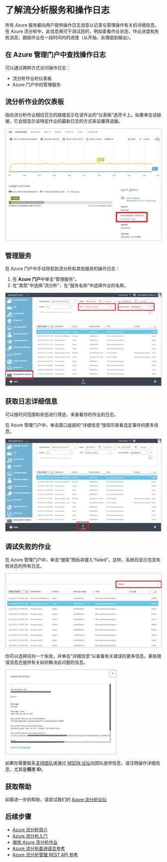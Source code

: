 <properties 
	pageTitle="使用流分析中的操作和服务日志 | Microsoft Azure" 
	description="如何使用流分析操作日志" 
	keywords="服务日志"
	services="stream-analytics" 
	documentationCenter="" 
	authors="jeffstokes72" 
	manager="paulettm" 
	editor="cgronlun"/>

<tags 
	ms.service="stream-analytics" 
	ms.date="12/04/2015" 
	wacn.date="01/14/2016"/>

# 了解流分析服务和操作日志

所有 Azure 服务都向用户提供操作日志消息以记录与管理操作有关的详细信息。在 Azure 流分析中，此信息用可于调试目的，例如查看作业状态、作业进度和失败消息，跟踪作业在一段时间内的进度（从开始、处理直到输出）。

## 在 Azure 管理门户中查找操作日志

可以通过两种方式访问操作日志：

- 流分析作业的仪表板  
- Azure 门户中的管理服务  

## 流分析作业的仪表板

指向流分析作业相应日志的链接显示在该作业的“仪表板”选项卡上。如果单击该链接，它会按显示该特定作业的最新日志的方式来设置筛选器。

  ![选择管理服务日志](./media/stream-analytics-operation-logs/01-stream-analytics-operation-logs.png)

## 管理服务

在 Azure 门户中手动导航到流分析和其他服务的操作日志：

1.	在 **Azure 门户**中单击“管理服务”[](https://manage.windowsazure.cn)。
2.	在“类型”中选择“流分析”，在“服务名称”中选择作业的名称。  

  ![选择流分析](./media/stream-analytics-operation-logs/02-stream-analytics-operation-logs.png)

## 获取日志详细信息

可以按时间范围和状态进行筛选，来查看你的作业的日志。

在 Azure 管理门户中，单击窗口底部的“详细信息”按钮可查看选定事件的更多信息。

  ![选择详细信息](./media/stream-analytics-operation-logs/03-stream-analytics-operation-logs.png)

## 调试失败的作业

在 Azure 管理门户中，单击“搜索”图标并键入“failed”。这样，系统将显示包含失败状态的所有日志。

  ![调试失败的作业](./media/stream-analytics-operation-logs/04-stream-analytics-operation-logs.png)

你可以选择任何一个失败，并单击“详细信息”以查看有关错误的更多信息。某些错误消息还提供有关如何解决此问题的信息。

  ![操作详细信息](./media/stream-analytics-operation-logs/05-stream-analytics-operation-logs.png)

如果你需要联系[支持团队](/support/contact/)或通过 [MSDN 论坛](https://social.msdn.microsoft.com/Forums/zh-CN/home?forum=AzureStreamAnalytics)向团队提供信息，请注明操作详细信息，尤其是**相关 ID**。

## 获取帮助
如需进一步的帮助，请尝试我们的 [Azure 流分析论坛](https://social.msdn.microsoft.com/Forums/zh-CN/home?forum=AzureStreamAnalytics)

## 后续步骤

- [Azure 流分析简介](/documentation/articles/stream-analytics-introduction)
- [Azure 流分析入门](/documentation/articles/stream-analytics-get-started)
- [缩放 Azure 流分析作业](/documentation/articles/stream-analytics-scale-jobs)
- [Azure 流分析查询语言参考](https://msdn.microsoft.com/zh-cn/library/azure/dn834998.aspx)
- [Azure 流分析管理 REST API 参考](https://msdn.microsoft.com/zh-cn/library/azure/dn835031.aspx)

<!---HONumber=Mooncake_0104_2016-->